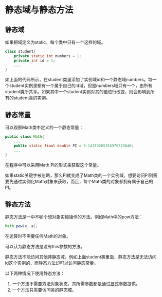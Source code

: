 # 静态域与静态方法

## 静态域

如果把域定义为static，每个类中只有一个这样的域。

```java
class student{
    private static int numbers = 1;
    private int id = 1;
    ...
}
```

如上面的代码所示，在student类里添加了实例域id和一个静态域numbers。每一个student实例里都有一个属于自己的id域，但是numbers域只有一个，由所有student类所共享。如果其中一个student实例对其的值进行改变，则会影响到所有的student类的实例。

## 静态常量

可以观察Math类中定义的一个静态常量：

```java
public class Math{
    ...
    public static final double PI = 3.14159265358979323846;
    ...
}
```

在程序中可以采用Math.PI的形式来获取这个常量。

如果static关键字被忽略，那么PI就变成了Math类的一个实例域，想要访问PI则需要先通过实例化Math对象来获取，而且，每个Math类的对象都拥有属于自己的PI。

## 静态方法

静态方法是一中不呢个想对象实施操作的方法。例如Math中的pow方法：

```java
Math.pow(x, a);
```

在运算时不需要任何Math的对象。

可以认为静态方法是没有this参数的方法。

静态方法不能访问其他非静态域，例如上面student类里面，静态方法是无法访问id这个实例的，而静态方法却可以访问静态常量。

以下两种情况下使用静态方法：

1. 一个方法不需要方法对象状态，其所需参数都是通过显式参数提供。
2. 一个方法只需要访问类的静态域。



